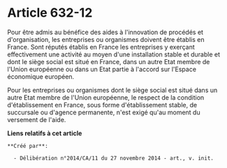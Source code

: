 # Article 632-12

Pour être admis au bénéfice des aides à l'innovation de procédés et d'organisation, les entreprises ou organismes doivent
être établis en France. Sont réputés établis en France les entreprises y exerçant effectivement une activité au moyen d'une
installation stable et durable et dont le siège social est situé en France, dans un autre Etat membre de l'Union européenne
ou dans un Etat partie à l'accord sur l'Espace économique européen. 

Pour les entreprises ou organismes dont le siège social est situé dans un autre Etat membre de l'Union européenne, le respect
de la condition d'établissement en France, sous forme d'établissement stable, de succursale ou d'agence permanente, n'est
exigé qu'au moment du versement de l'aide.

**Liens relatifs à cet article**

	**Créé par**:

	  - Délibération n°2014/CA/11 du 27 novembre 2014 - art., v. init.
